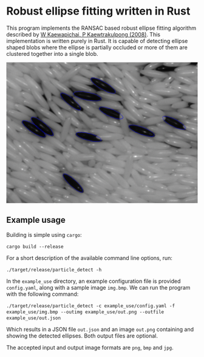 # Robust ellipse fitting written in Rust

This program implements the RANSAC based robust ellipse fitting algorithm described by [W Kaewapichai, P Kaewtrakulpong (2008)](https://scholar.google.com/scholar?cluster=5586026904313573649&hl=en&as_sdt=2007). This implementation is written purely in Rust. It is capable of detecting ellipse shaped blobs where the ellipse is partially occluded or more of them are clustered together into a single blob.

![Example picture](example.png)

## Example usage

Building is simple using `cargo`:

```shell
cargo build --release
```

For a short description of the available command line options, run:

```shell
./target/release/particle_detect -h
```

In the `example_use` directory, an example configuration file is provided `config.yaml`, along with a sample image `img.bmp`. We can run the program with the following command:

```shell
./target/release/particle_detect -c example_use/config.yaml -f example_use/img.bmp --outimg example_use/out.png --outfile example_use/out.json
```

Which results in a JSON file `out.json` and an image `out.png` containing and showing the detected ellipses. Both output files are optional.

The accepted input and output image formats are `png`, `bmp` and `jpg`.
